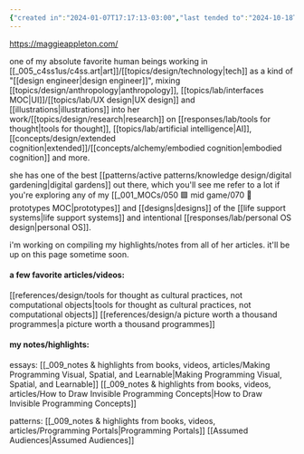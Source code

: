 ```yaml
---
{"created in":"2024-01-07T17:17:13-03:00","last tended to":"2024-10-18T14:01:05-03:00","relevancescore":93,"tags":["top3","person","knowledgemanagement","interfacedesign","research","userexperience","lab","knowledgedesign","illustration","🌱"],"dg-publish":true,"aliases":["maggie"],"notestage":["🌱"],"created":"2024-01-07T17:17:13.689-03:00","updated":"2025-01-22T16:50:59.313-03:00","permalink":"/people/references/lab/maggie-appleton/","dgPassFrontmatter":true}
---
```


https://maggieappleton.com/

one of my absolute favorite human beings working in [[_005_c4ss1us/c4ss.art\|art]]/[[topics/design/technology\|tech]] as a kind of "[[design engineer\|design engineer]]", mixing [[topics/design/anthropology\|anthropology]], [[topics/lab/interfaces MOC\|UI]]/[[topics/lab/UX design\|UX design]] and [[illustrations\|illustrations]] into her work/[[topics/design/research\|research]] on [[responses/lab/tools for thought\|tools for thought]], [[topics/lab/artificial intelligence\|AI]], [[concepts/design/extended cognition\|extended]]/[[concepts/alchemy/embodied cognition\|embodied cognition]] and more.

she has one of the best [[patterns/active patterns/knowledge design/digital gardening\|digital gardens]] out there, which you'll see me refer to a lot if you're exploring any of my [[_001_MOCs/050 🟩 mid game/070 🔩 prototypes MOC\|prototypes]] and [[designs\|designs]] of the [[life support systems\|life support systems]] and intentional [[responses/lab/personal OS design\|personal OS]].

i'm working on compiling my highlights/notes from all of her articles. it'll be up on this page sometime soon.

#### a few favorite articles/videos:

[[references/design/tools for thought as cultural practices, not computational objects\|tools for thought as cultural practices, not computational objects]]
[[references/design/a picture worth a thousand programmes\|a picture worth a thousand programmes]]

#### my notes/highlights:

essays:
[[_009_notes & highlights from books, videos, articles/Making Programming Visual, Spatial, and Learnable\|Making Programming Visual, Spatial, and Learnable]]
[[_009_notes & highlights from books, videos, articles/How to Draw Invisible Programming Concepts\|How to Draw Invisible Programming Concepts]]

patterns:
[[_009_notes & highlights from books, videos, articles/Programming Portals\|Programming Portals]]
[[Assumed Audiences\|Assumed Audiences]]